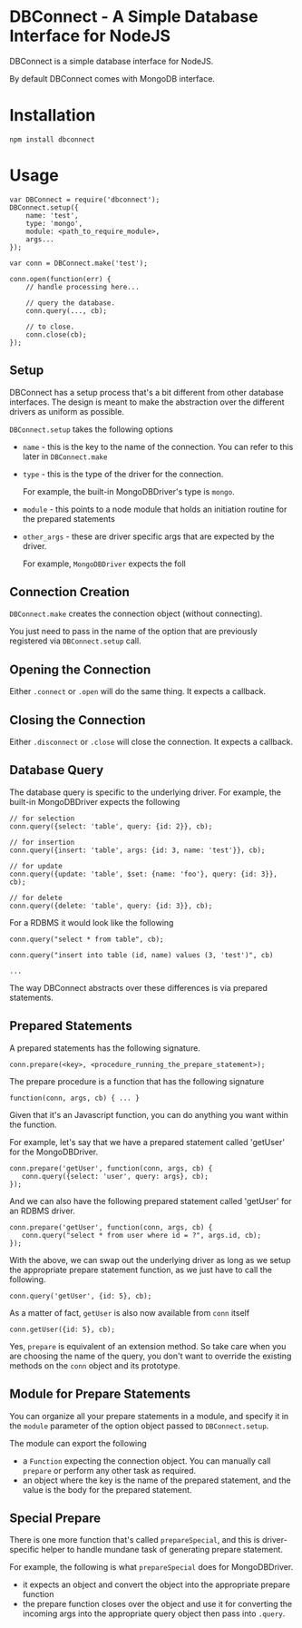 # DBConnect - A Simple Database Interface for NodeJS

DBConnect is a simple database interface for NodeJS.

By default DBConnect comes with MongoDB interface.

# Installation

    npm install dbconnect

# Usage

    var DBConnect = require('dbconnect');
    DBConnect.setup({
        name: 'test',
        type: 'mongo',
        module: <path_to_require_module>,
        args...
    });

    var conn = DBConnect.make('test');

    conn.open(function(err) {
        // handle processing here...

        // query the database.
        conn.query(..., cb);

        // to close.
        conn.close(cb);
    });

## Setup

DBConnect has a setup process that's a bit different from other database interfaces. The design is meant to make
the abstraction over the different drivers as uniform as possible.

`DBConnect.setup` takes the following options

* `name` - this is the key to the name of the connection. You can refer to this later in `DBConnect.make`
* `type` - this is the type of the driver for the connection.

  For example, the built-in MongoDBDriver's type is `mongo`.

* `module` - this points to a node module that holds an initiation routine for the prepared statements
* `other_args` - these are driver specific args that are expected by the driver.

  For example, `MongoDBDriver` expects the foll

## Connection Creation

`DBConnect.make` creates the connection object (without connecting).

You just need to pass in the name of the option that are previously registered via `DBConnect.setup` call.

## Opening the Connection

Either `.connect` or `.open` will do the same thing. It expects a callback.

## Closing the Connection

Either `.disconnect` or `.close` will close the connection. It expects a callback.

## Database Query

The database query is specific to the underlying driver. For example, the built-in MongoDBDriver expects the following

    // for selection
    conn.query({select: 'table', query: {id: 2}}, cb);

    // for insertion
    conn.query({insert: 'table', args: {id: 3, name: 'test'}}, cb);

    // for update
    conn.query({update: 'table', $set: {name: 'foo'}, query: {id: 3}}, cb);

    // for delete
    conn.query({delete: 'table', query: {id: 3}}, cb);

For a RDBMS it would look like the following

    conn.query("select * from table", cb);

    conn.query("insert into table (id, name) values (3, 'test')", cb)

    ...

The way DBConnect abstracts over these differences is via prepared statements.

## Prepared Statements

A prepared statements has the following signature.

    conn.prepare(<key>, <procedure_running_the_prepare_statement>);

The prepare procedure is a function that has the following signature

    function(conn, args, cb) { ... }

Given that it's an Javascript function, you can do anything you want within the function.

For example, let's say that we have a prepared statement called 'getUser' for the MongoDBDriver.

    conn.prepare('getUser', function(conn, args, cb) {
       conn.query({select: 'user', query: args}, cb);
    });

And we can also have the following prepared statement called 'getUser' for an RDBMS driver.

    conn.prepare('getUser', function(conn, args, cb) {
       conn.query("select * from user where id = ?", args.id, cb);
    });

With the above, we can swap out the underlying driver as long as we setup the appropriate prepare statement function, as
we just have to call the following.

    conn.query('getUser', {id: 5}, cb);

As a matter of fact, `getUser` is also now available from `conn` itself

    conn.getUser({id: 5}, cb);

Yes, `prepare` is equivalent of an extension method. So take care when you are choosing the name of the query,
you don't want to override the existing methods on the `conn` object and its prototype.

## Module for Prepare Statements

You can organize all your prepare statements in a module, and specify it in the `module` parameter of the option object
passed to `DBConnect.setup`.

The module can export the following

* a `Function` expecting the connection object. You can manually call `prepare` or perform any other task as required.
* an object where the key is the name of the prepared statement, and the value is the body for the prepared statement.

## Special Prepare

There is one more function that's called `prepareSpecial`, and this is driver-specific helper to handle mundane task
of generating prepare statement.

For example, the following is what `prepareSpecial` does for MongoDBDriver.

* it expects an object and convert the object into the appropriate prepare function
* the prepare function closes over the object and use it for converting the incoming args into the appropriate query object
  then pass into `.query`.

